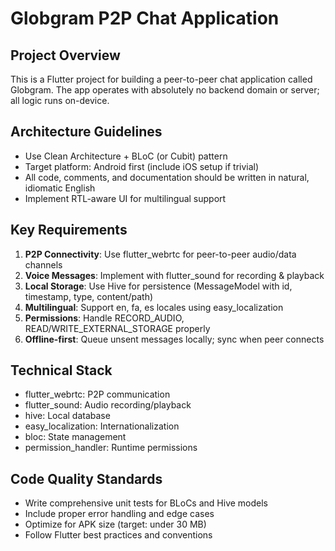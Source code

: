 # Globgram P2P Chat Application

<!-- Use this file to provide workspace-specific custom instructions to Copilot. For more details, visit https://code.visualstudio.com/docs/copilot/copilot-customization#_use-a-githubcopilotinstructionsmd-file -->

## Project Overview
This is a Flutter project for building a peer-to-peer chat application called Globgram. The app operates with absolutely no backend domain or server; all logic runs on-device.

## Architecture Guidelines
- Use Clean Architecture + BLoC (or Cubit) pattern
- Target platform: Android first (include iOS setup if trivial)
- All code, comments, and documentation should be written in natural, idiomatic English
- Implement RTL-aware UI for multilingual support

## Key Requirements
1. **P2P Connectivity**: Use flutter_webrtc for peer-to-peer audio/data channels
2. **Voice Messages**: Implement with flutter_sound for recording & playback
3. **Local Storage**: Use Hive for persistence (MessageModel with id, timestamp, type, content/path)
4. **Multilingual**: Support en, fa, es locales using easy_localization
5. **Permissions**: Handle RECORD_AUDIO, READ/WRITE_EXTERNAL_STORAGE properly
6. **Offline-first**: Queue unsent messages locally; sync when peer connects

## Technical Stack
- flutter_webrtc: P2P communication
- flutter_sound: Audio recording/playback
- hive: Local database
- easy_localization: Internationalization
- bloc: State management
- permission_handler: Runtime permissions

## Code Quality Standards
- Write comprehensive unit tests for BLoCs and Hive models
- Include proper error handling and edge cases
- Optimize for APK size (target: under 30 MB)
- Follow Flutter best practices and conventions
